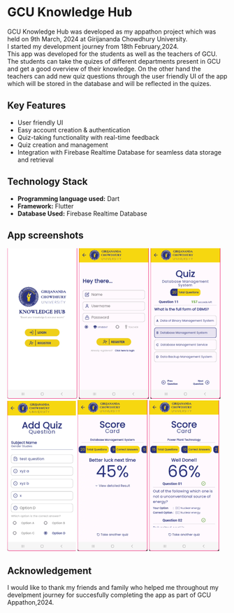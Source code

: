 # GCU Knowledge Hub

GCU Knowledge Hub was developed as my appathon project which was held on 9th March, 2024 at Girijananda Chowdhury University.<br>
I started my development journey from 18th February,2024.<br>
This app was developed for the students as well as the teachers of GCU. The students can take the quizes of different departments present in GCU and get a good overview of their knowledge. On the other hand the teachers can add new quiz questions through the user friendly UI of the app which will be stored in the database and will be reflected in the quizes.

## Key Features
- User friendly UI
- Easy account creation & authentication
- Quiz-taking functionality with real-time feedback
- Quiz creation and management
- Integration with Firebase Realtime Database for seamless data storage and retrieval

## Technology Stack
- **Programming language used:** Dart
- **Framework:** Flutter
- **Database Used:** Firebase Realtime Database

## App screenshots
![homepage](/app_stuffs/assets/Screenshots/1.png) ![register](/app_stuffs/assets/Screenshots/2.png) ![quiz screen](/app_stuffs/assets/Screenshots/3.png)<br>
![add quiz](/app_stuffs/assets/Screenshots/5.png) ![score card](/app_stuffs/assets/Screenshots/3.1.png) ![concise score card](/app_stuffs/assets/Screenshots/4.png)<br>

## Acknowledgement
I would like to thank my friends and family who helped me throughout my develpment journey for succesfully completing the app as part of GCU Appathon,2024.